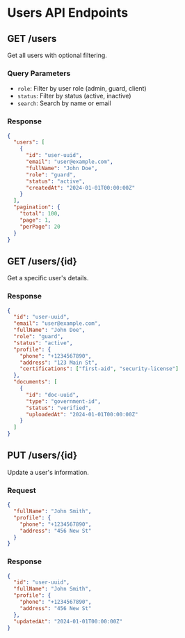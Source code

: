# Users API Endpoints

## GET /users
Get all users with optional filtering.

### Query Parameters
- `role`: Filter by user role (admin, guard, client)
- `status`: Filter by status (active, inactive)
- `search`: Search by name or email

### Response
```json
{
  "users": [
    {
      "id": "user-uuid",
      "email": "user@example.com",
      "fullName": "John Doe",
      "role": "guard",
      "status": "active",
      "createdAt": "2024-01-01T00:00:00Z"
    }
  ],
  "pagination": {
    "total": 100,
    "page": 1,
    "perPage": 20
  }
}
```

## GET /users/{id}
Get a specific user's details.

### Response
```json
{
  "id": "user-uuid",
  "email": "user@example.com",
  "fullName": "John Doe",
  "role": "guard",
  "status": "active",
  "profile": {
    "phone": "+1234567890",
    "address": "123 Main St",
    "certifications": ["first-aid", "security-license"]
  },
  "documents": [
    {
      "id": "doc-uuid",
      "type": "government-id",
      "status": "verified",
      "uploadedAt": "2024-01-01T00:00:00Z"
    }
  ]
}
```

## PUT /users/{id}
Update a user's information.

### Request
```json
{
  "fullName": "John Smith",
  "profile": {
    "phone": "+1234567890",
    "address": "456 New St"
  }
}
```

### Response
```json
{
  "id": "user-uuid",
  "fullName": "John Smith",
  "profile": {
    "phone": "+1234567890",
    "address": "456 New St"
  },
  "updatedAt": "2024-01-01T00:00:00Z"
}
```